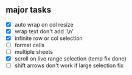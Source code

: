 ## major tasks
- [x] auto wrap on col resize
- [x] wrap text don't add '\n'
- [x] infinite row or col selection
- [ ] format cells
- [ ] multiple sheets
- [x] scroll on live range selection (temp fix done)
- [ ] shift arrows don't work if large selection fix

<!--format options
dbl click for auto resize (--col done--)
aggregate funstions (--func made--)
find --half done--
replace function
save locally full sheet
text wrap --done--
col and row infinity selection



col auto resize ignores wrap --done--
call text wrapper on col resize >
